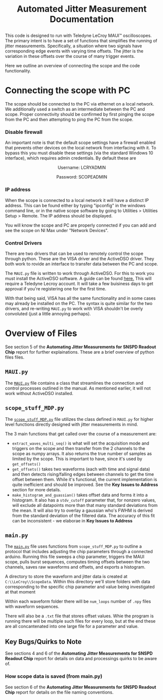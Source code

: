 # <p style="text-align:center"> Automated Jitter Measurement  Documentation </p> 

This code is designed to run with Teledyne LeCroy MAUI™ oscilloscopes. The primary intent is to have a set of functions that simplifies the running of jitter measurements. Specifically, a situation where two signals have corresponding edge events with varying time offsets. The jitter is the variation in these offsets over the course of many trigger events.

Here we outline an overview of connecting the scope and the code functionality.

# Connecting the scope with PC
The scope should be connected to the PC via ethernet on a local network. We additionally used a switch as an intermediate between the PC and scope. Proper connectivity should be confirmed by first pinging the scope from the PC and then attempting to ping the PC from the scope.

### Disable firewall
An important note is that the default scope settings have a firewall enabled that prevents other devices on the local network from interfacing with it. To bypass this you must disable these settings (via the standard Windows 10 interface), which requires admin credentials. By default these are 

<p style="text-align:center"> Username: LCRYADMIN </p> 
<p style="text-align:center"> Password: SCOPEADMIN </p> 

### IP address
When the scope is connected to a local network it will have a distinct IP address. This can be found either by typing "ipconfig" in the windows command line, or in the native scope software by going to Utilities > Utilities Setup > Remote. The IP address should be displayed. 

You will know the scope and PC are properly connected if you can add and see the scope on NI Max under "Network Devices".

### Control Drivers
There are two drivers that can be used to remotely control the scope through python. These are the VISA driver and the ActiveDSO driver. They both work to rovide an interface to transfer data between the PC and scope. 

The `MAUI.py` file is written to work through ActiveDSO. For this to work you must install the ActiveDSO software. A guide can be found [here.](https://www.teledynelecroy.com/doc/using-python-with-activedso-for-remote-communication) This will require a Teledyne Lecroy account. It will take a few buisiness days to get approval if you're registering one for the first time. 

With that being said, VISA has all the same functionality and in some cases may already be installed on the PC. The syntax is quite similar for the two drivers, and re-writing `MAUI.py` to work with VISA shouldn't be overly convoluted (just a little annoying perhaps).

# Overview of Files
See section 5 of the **Automating Jitter Measurements for SNSPD Readout Chip** report for further explainations. These are a brief overview of python files files. 


## `MAUI.py`
The [`MAUI.py`](Scope_Interfacing_Code/MAUI.py) file contains a class that streamlines the connection and control processes outlined in the manual. As mentioned earlier, it will not work without ActiveDSO installed. 

## `scope_stuff_MDP.py`
The [`scope_stuff_MDP.py`](Scope_Interfacing_Code/scope_stuff_MDP.py) file utilizes the class defined in `MAUI.py` for higher level functions directly designed with jitter measurements in mind.

The 3 main functions that get called over the course of a measurement are:

- `extract_waves_multi_seq()` is what will set the acquisition mode and triggers on the scope and then transfer from the 2 channels to the scope as numpy arrays. It also returns the true number of samples as limited by the scope. This is important to have, since it's used by `get_offsets()`
- `get_offsets()` takes two waveforms (each with time and signal data) and then detects rising/falling edges between channels to get the time offset between them. While it's functional, the current implementation is quite inefficient and should be improved. See the **Key Issues to Address** section for more details.
- `make_histogram_and_guassian()` takes offset data and forms it into a histogram. It also has a `stdv_cutoff` parameter that, for nonzero values, will exclude all datapoints more than that many standard deviations from the mean. It will also try to overlay a gaussian who's FWHM is derived from the standard deviation of the filtered data. The accuracy of this fit can be inconsistent - we elaborae in **Key Issues to Address**


## `main.py`
The [`main.py`](main.py) file uses functions from `scope_stuff_MDP.py` to outline a protocol that includes adjusting the chip parameters through a connected arduino. Running this file sweeps a chip parameter, triggers the MAUI scope, pulls burst sequences, computes timing offsets between the two channels, saves raw waveforms and offsets, and exports a histogram.

A directory to store the waveform and jitter data is created at `C:\\LeCroy\\ScopeData`. Within this directory we'll store folders with data corresponding to the specific chip parameter and value being investigated at that moment

Within each waveform folder there will be `num_loops` number of `.npy` files with waveform sequences.

There will also be a `.txt` file that stores offset values. Whie the program is running there will be multiple such files for every loop, but at the end these are all concantenated into one large file for a parameter and value.

## Key Bugs/Quirks to Note
See sections 4 and 6 of the **Automating Jitter Measurements for SNSPD Readout Chip** report for details on data and processings quirks to be aware of. 

### How scope data is saved (from main.py)
See section 6 of the **Automating Jitter Measurements for SNSPD Readout Chip** report for details on the file naming conventions. 

